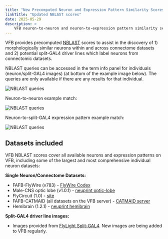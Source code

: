 ```yaml
---
title: "New Precomputed Neuron and Expression Pattern Similarity Scores on VFB"
linkTitle: "Updated NBLAST scores"
date: 2025-05-29
description: >
    VFB neuron-to-neuron and neuron-to-expression pattern similarity scores (NBLAST) have been expanded to include the male-CNS optic lobe and FAFB-FlyWire connectome datasets.
---
```


VFB provides precomputed [NBLAST](https://www.virtualflybrain.org/docs/tutorials/apis/4_nblast/) scores to assist in the discovery of 1) morphologically similar neurons within and across connectome datasets and 2) potential split-GAL4 driver lines which label neurons from connectomic datasets.

NBLAST queries can be accessed in the term info panel for individuals (neuron/split-GAL4 images) (at bottom of the example image below). The queries are only available if there are any results for that individual.

![NBLAST queries](https://www.virtualflybrain.org/images/NBLAST_Queries.png)

Neuron-to-neuron example match:

![NBLAST queries](https://www.virtualflybrain.org/images/Neuron-Neuron_NBLAST.png)

Neuron-to-split-GAL4 expression pattern example match:

![NBLAST queries](https://www.virtualflybrain.org/images/Neuron-Expression_NBLAST.png)

## Datasets included

VFB NBLAST scores cover all available neurons and expression patterns on VFB, including some of the largest and most comprehensive individual neuron datasets:

**Single Neuron/Connectome Datasets:**

- FAFB-FlyWire (v783) - [FlyWire Codex](https://codex.flywire.ai/?dataset=fafb)
- Male-CNS optic lobe (v1.0.1) - [neuprint optic-lobe](https://neuprint.janelia.org/?dataset=optic-lobe%3Av1.0.1&qt=findneurons)
- FlyCircuit (1.0) - [site](http://www.flycircuit.tw/v1.1/)
- FAFB-CATMAID (all datasets on the VFB server) - [CATMAID server](https://fafb.catmaid.virtualflybrain.org/?pid=1&zp=65720&yp=160350.0517811483&xp=487737.6942783438&tool=tracingtool&sid0=1&s0=3.1999999999999993&help=true&layout=h(XY,%20%7B%20type:%20%22neuron-search%22,%20id:%20%22neuron-search-1%22,%20options:%20%7B%22annotation-name%22:%20%22Published%22%7D%7D,%200.6))
- Hemibrain (1.2.1) - [neuprint hemibrain](https://neuprint.janelia.org/?dataset=hemibrain%3Av1.2.1&qt=findneurons)

**Split-GAL4 driver line images:**

- Images provided from [FlyLight Split-GAL4](https://splitgal4.janelia.org/cgi-bin/splitgal4.cgi). New images are being added to VFB regularly.